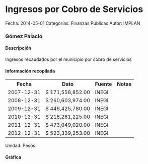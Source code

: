 Ingresos por Cobro de Servicios
=====

Fecha: 2014-05-01
Categorías: Finanzas Públicas
Autor: IMPLAN

### Gómez Palacio

#### Descripción

Ingresos recaudados por el municipio por cobro de servicios

#### Información recopilada

<table class="table table-hover table-bordered">
  <tr><th>Fecha</th><th>Dato</th><th>Fuente</th><th>Notas</th></tr>
  <tr><td>2007-12-31</td><td>$ 171,558,852.00</td><td>INEGI</td><td></td></tr>
  <tr><td>2008-12-31</td><td>$ 260,603,974.00</td><td>INEGI</td><td></td></tr>
  <tr><td>2009-12-31</td><td>$ 446,425,780.00</td><td>INEGI</td><td></td></tr>
  <tr><td>2010-12-31</td><td>$ 218,261,225.00</td><td>INEGI</td><td></td></tr>
  <tr><td>2011-12-31</td><td>$ 473,049,020.00</td><td>INEGI</td><td></td></tr>
  <tr><td>2012-12-31</td><td>$ 523,339,253.00</td><td>INEGI</td><td></td></tr>
</table>

Unidad: Pesos.

#### Gráfica

<div id="Morrisnqjvzncn" class="grafica"></div>
  <!-- JAVASCRIPT DE LA GRAFICA EN Morrisnqjvzncn -->
  <script>
  new Morris.Bar({
    element: 'Morrisnqjvzncn',
    data: [
      { fecha: '2007-12-31', dato: 171558852.00 },
      { fecha: '2008-12-31', dato: 260603974.00 },
      { fecha: '2009-12-31', dato: 446425780.00 },
      { fecha: '2010-12-31', dato: 218261225.00 },
      { fecha: '2011-12-31', dato: 473049020.00 },
      { fecha: '2012-12-31', dato: 523339253.00 }
    ],
    xkey: 'fecha',
    ykeys: ['dato'],
    labels: ['Dato']
  });
  </script>
